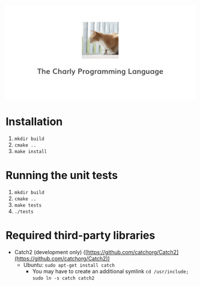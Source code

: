 ![Charly Programming Language](docs/charly-vm.png)

# Installation

1. `mkdir build`
2. `cmake ..`
4. `make install`

# Running the unit tests

1. `mkdir build`
2. `cmake ..`
3. `make tests`
4. `./tests`

# Required third-party libraries
- Catch2 (development only) ([https://github.com/catchorg/Catch2](https://github.com/catchorg/Catch2))
  - Ubuntu: `sudo apt-get install catch`
    - You may have to create an additional symlink `cd /usr/include; sudo ln -s catch catch2`
